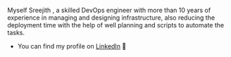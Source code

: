 

Myself Sreejith , a skilled DevOps engineer with more than 10 years of experience in managing and designing infrastructure, also reducing the deployment time with the help of well planning and scripts to automate the tasks.

- You can find my profile on <a href="https://www.linkedin.com/in/psreejith/">LinkedIn</a> 💼
